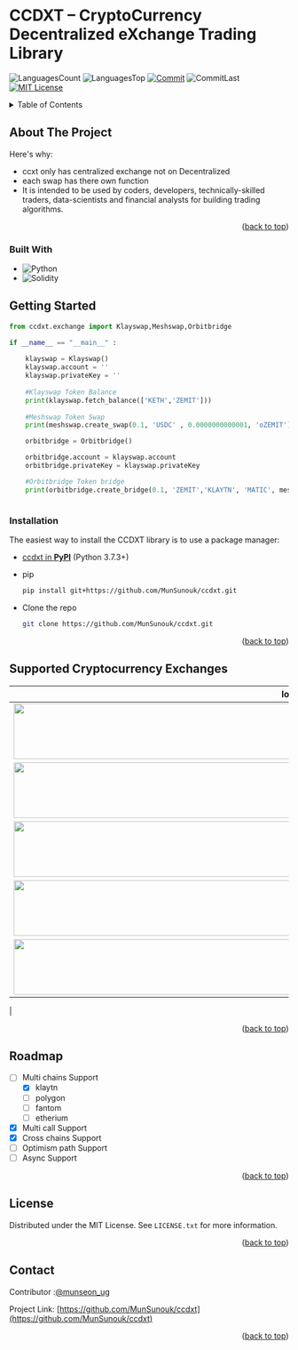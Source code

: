 # CCDXT – CryptoCurrency Decentralized eXchange Trading Library

<!-- PROJECT SHIELDS -->
![LanguagesCount][languagesCount-shield]
![LanguagesTop][languagesTop-shield]
[![Commit][commit-shield]][commit-url]
![CommitLast][commitLast-shield]
[![MIT License][license-shield]][license-url]

<!-- TABLE OF CONTENTS -->
<details>
  <summary>Table of Contents</summary>
  <ol>
    <li>
      <a href="#about-the-project">About The Project</a>
      <ul>
        <li><a href="#built-with">Built With</a></li>
      </ul>
    </li>
    <li>
      <a href="#getting-started">Getting Started</a>
      <ul>
        <li><a href="#installation">Installation</a></li>
      </ul>
    </li>
    <li><a href="#Exchanges">Supported Cryptocurrency Exchanges</a></li>
    <li><a href="#roadmap">Roadmap</a></li>
    <li><a href="#contributing">Contributing</a></li>
    <li><a href="#license">License</a></li>
    <li><a href="#contact">Contact</a></li>
  </ol>
</details>

<!-- ABOUT THE PROJECT -->
## About The Project

Here's why:
* ccxt only has centralized exchange not on Decentralized
* each swap has there own function
* It is intended to be used by coders, developers, technically-skilled traders, data-scientists and financial analysts for building trading algorithms.

<p align="right">(<a href="#readme-top">back to top</a>)</p>

### Built With

* ![Python][Python-shield]
* ![Solidity][Solidity-shield]

<!-- GETTING STARTED -->
## Getting Started

```python
from ccdxt.exchange import Klayswap,Meshswap,Orbitbridge

if __name__ == "__main__" :
    
    klayswap = Klayswap()
    klayswap.account = ''
    klayswap.privateKey = ''
    
    #Klayswap Token Balance
    print(klayswap.fetch_balance(['KETH','ZEMIT']))
    
    #Meshswap Token Swap
    print(meshswap.create_swap(0.1, 'USDC' , 0.0000000000001, 'oZEMIT'))

    orbitbridge = Orbitbridge()

    orbitbridge.account = klayswap.account
    orbitbridge.privateKey = klayswap.privateKey

    #Orbitbridge Token bridge
    print(orbitbridge.create_bridge(0.1, 'ZEMIT','KLAYTN', 'MATIC', meshswap.account))



```

### Installation
The easiest way to install the CCDXT library is to use a package manager:

- [ccdxt in **PyPI**](https://pypi.org/project/ccdxt/0.1/) (Python 3.7.3+)

* pip
  ```sh
  pip install git+https://github.com/MunSunouk/ccdxt.git
  ```

*  Clone the repo
   ```sh
   git clone https://github.com/MunSunouk/ccdxt.git
   ```

<p align="right">(<a href="#readme-top">back to top</a>)</p>

<!-- Supported Cryptocurrency Exchanges -->
## Supported Cryptocurrency Exchanges

| logo                                                                                                                                                                                   | chain            | id            | name                                                                           | ver                                                                                                                                       | 
|----------------------------------------------------------------------------------------------------------------------------------------------------------------------------------------|-----------------|---------------|--------------------------------------------------------------------------------|:-----------------------------------------------------------------------------------------------------------------------------------------:|
| <img src = "https://user-images.githubusercontent.com/52026496/187066162-91d1a0bb-bf79-47f6-a8fa-e6cc70d2a628.png" width="1000" height="100">          | klaytn     | 1     | [Klayswap](https://klayswap.com/)            |                      [![API Version 2](https://img.shields.io/badge/*-lightgray)](https://klayswap.com/)
| <img src = "https://user-images.githubusercontent.com/52026496/190897330-6a8fdc62-262b-45af-b351-666de5cbbdeb.png" width="1000" height="100">        | klaytn     | 2       | [Klex Finance](https://app.klex.finance/trade#/)                    | [![API Version *](https://img.shields.io/badge/*-lightgray)](https://app.klex.finance/trade#/)
| <img src = "https://user-images.githubusercontent.com/52026496/191001922-56d713cc-0051-4221-99d1-66cf62c8bccf.png" width="1000" height="100">        | klaytn     | 3       | [Pala swap](https://pala.world/dex/swap)                    | [![API Version *](https://img.shields.io/badge/*-lightgray)](https://pala.world/dex/swap)
| <img src = "https://user-images.githubusercontent.com/52026496/191001922-56d713cc-0051-4221-99d1-66cf62c8bccf.png" width="1000" height="100">        | klaytn     | 3       | [Pala swap]https://kokonutswap.finance/swap)                    | [![API Version *](https://img.shields.io/badge/*-lightgray)]https://kokonutswap.finance/swap)
| <img src = "https://user-images.githubusercontent.com/52026496/187066122-0d88730a-8c6f-40c1-9f41-9869e2ef86c7.png" width="1000" height="100">        | polygon    | 4       | [Meshswap](https://meshswap.fi/)                    | [![API Version *](https://img.shields.io/badge/*-lightgray)](https://meshswap.fi/)                              
|

<p align="right">(<a href="#readme-top">back to top</a>)</p>



<!-- ROADMAP -->
## Roadmap

- [ ] Multi chains Support
    - [x] klaytn
    - [ ] polygon
    - [ ] fantom
    - [ ] etherium
- [x] Multi call Support
- [x] Cross chains Support
- [ ] Optimism path Support
- [ ] Async Support

<p align="right">(<a href="#readme-top">back to top</a>)</p>

<!-- LICENSE -->
## License
Distributed under the MIT License. See `LICENSE.txt` for more information.

<p align="right">(<a href="#readme-top">back to top</a>)</p>


<!-- CONTACT -->
## Contact

Contributor :[@munseon_ug](https://twitter.com/munseon_ug) 

Project Link: [https://github.com/MunSunouk/ccdxt](https://github.com/MunSunouk/ccdxt)

<p align="right">(<a href="#readme-top">back to top</a>)</p>



<!-- MARKDOWN LINKS & IMAGES -->
[languagesCount-shield]: https://img.shields.io/github/languages/count/MunSunouk/ccbxt?style=for-the-badge
[languagesTop-shield]: https://img.shields.io/github/languages/top/MunSunouk/ccbxt?style=for-the-badge

[commit-shield]: https://img.shields.io/github/commit-activity/w/MunSunouk/ccbxt?style=for-the-badge
[commit-url]: https://github.com/MunSunouk/ccbxt/graphs/commit-activity

[commitLast-shield]: https://img.shields.io/github/last-commit/MunSunouk/ccbxt?style=for-the-badge

[license-shield]: https://img.shields.io/github/license/MunSunouk/ccbxt?style=for-the-badge
[license-url]: https://github.com/MunSunouk/ccbxt/master/LICENSE.txt

[Python-shield]: https://img.shields.io/badge/python-3670A0?style=for-the-badge&logo=python&logoColor=ffdd54
[Solidity-shield]: https://img.shields.io/badge/Solidity-%23363636.svg?style=for-the-badge&logo=solidity&logoColor=white
